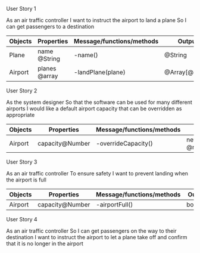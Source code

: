 User Story 1

As an air traffic controller
I want to instruct the airport to land a plane
So I can get passengers to a destination
			

| Objects | Properties    | Message/functions/methods | Output         |
| ------- | ------------- | ------------------------- | -------------- |
| Plane   | name @String  | -name()                   | @String        |
| Airport | planes @array | -landPlane(plane)         | @Array[@Plane] |

User Story 2

As the system designer
So that the software can be used for many different airports
I would like a default airport capacity that can be overridden as appropriate

| Objects | Properties      | Message/functions/methods | Output              |
| ------- | --------------- | ------------------------- | ------------------- |
| Airport | capacity@Number | -overrideCapacity()       | newCapacity @number |


User Story 3

As an air traffic controller
To ensure safety
I want to prevent landing when the airport is full

| Objects | Properties      | Message/functions/methods | Output  |
| ------- | --------------- | ------------------------- | ------- |
| Airport | capacity@Number | -airportFull()            | boolean |


User Story 4

As an air traffic controller
So I can get passengers on the way to their destination
I want to instruct the airport to let a plane take off and confirm that it is no longer in the airport


